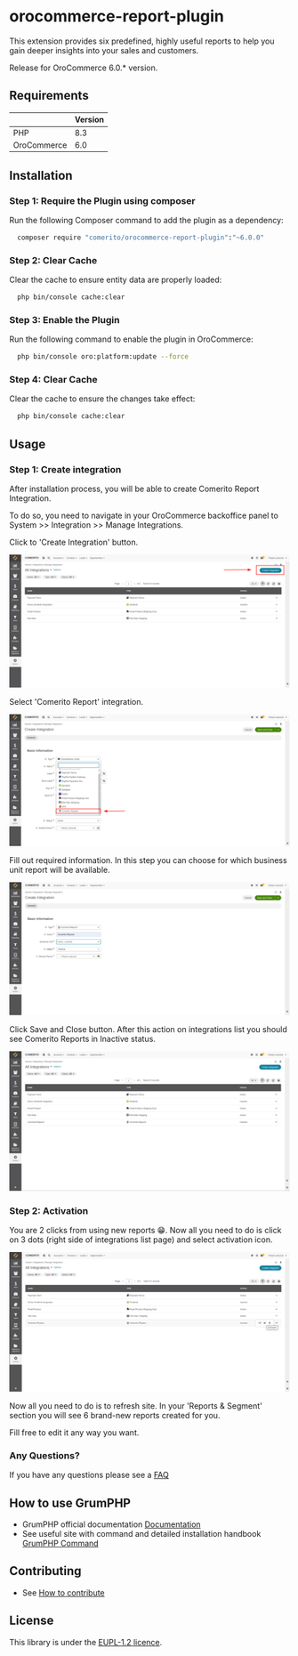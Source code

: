 # orocommerce-report-plugin
This extension provides six predefined, highly useful reports to help you gain deeper insights into your sales and customers.

Release for OroCommerce 6.0.* version.

## Requirements

| | Version       |
| :--- |:--------------|
| PHP  | 8.3 |
| OroCommerce | 6.0 |

## Installation

### Step 1: Require the Plugin using composer

Run the following Composer command to add the plugin as a dependency:

```bash
  composer require "comerito/orocommerce-report-plugin":"~6.0.0"
```

### Step 2: Clear Cache

Clear the cache to ensure entity data are properly loaded:

```bash
  php bin/console cache:clear
```

### Step 3: Enable the Plugin

Run the following command to enable the plugin in OroCommerce:

```bash
  php bin/console oro:platform:update --force
```

### Step 4: Clear Cache

Clear the cache to ensure the changes take effect:

```bash
  php bin/console cache:clear
```
## Usage

### Step 1: Create integration

After installation process, you will be able to create Comerito Report Integration.

To do so, you need to navigate in your OroCommerce backoffice panel to System >> Integration >> Manage Integrations.

Click to 'Create Integration' button.

![Create Integration Button](./docs/media/create-integration-button.png)

Select 'Comerito Report' integration.

![Select Comerito Report from dropdown list](./docs/media/create-integration-select.png)

Fill out required information. In this step you can choose for which business unit report will be available.

![Fill out all required fields in creation form](./docs/media/create-integration.png)

Click Save and Close button. After this action on integrations list you should see Comerito Reports in Inactive status.

![Comerito report on integration list](./docs/media/integration-list.png)

### Step 2: Activation

You are 2 clicks from using new reports 😁. Now all you need to do is click on 3 dots (right side of integrations list page) and select activation icon.

![Activate an integration](./docs/media/activate-integration.png)

Now all you need to do is to refresh site. In your 'Reports & Segment' section you will see 6 brand-new reports created for you.

Fill free to edit it any way you want.

### Any Questions?

If you have any questions please see a [FAQ](https://comerito.com/report-extension/#FAQ)

## How to use GrumPHP

* GrumPHP official documentation [Documentation](https://github.com/phpro/grumphp/blob/v2.x/README.md)
* See useful site with command and detailed installation handbook [GrumPHP Command](https://github.com/phpro/grumphp/blob/v2.x/doc/commands.md)

## Contributing

* See [How to contribute](CONTRIBUTING.md)

## License

This library is under the [EUPL-1.2 licence](LICENCE).
